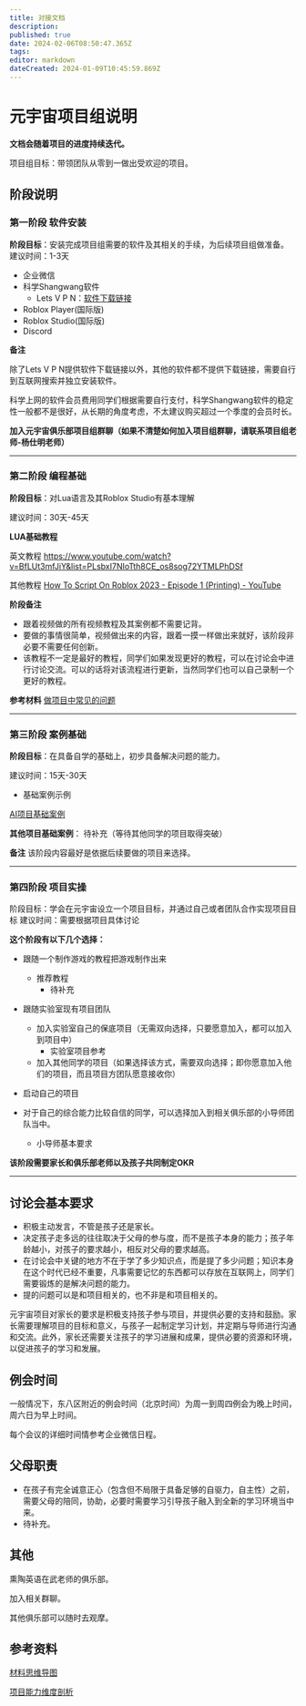 ```yaml
---
title: 对接文档
description: 
published: true
date: 2024-02-06T08:50:47.365Z
tags: 
editor: markdown
dateCreated: 2024-01-09T10:45:59.869Z
---
```


# 元宇宙项目组说明

**文档会随着项目的进度持续迭代。**

项目组目标：带领团队从零到一做出受欢迎的项目。

## 阶段说明

### **第一阶段 软件安装**

**阶段目标**：安装完成项目组需要的软件及其相关的手续，为后续项目组做准备。
建议时间：1-3天
* 企业微信
* 科学Shangwang软件
  * Lets V P N：[软件下载链接](https://www.interhelp.net/letsvpn-world/en/articles/2780068-%E5%A6%82%E4%BD%95%E4%B8%8B%E8%BD%BD%E5%BE%97%E5%88%B0%E5%BF%AB%E8%BF%9E-vpn)
* Roblox Player(国际版)
* Roblox Studio(国际版)
* Discord

**备注**

除了Lets V P N提供软件下载链接以外，其他的软件都不提供下载链接，需要自行到互联网搜索并独立安装软件。

科学上网的软件会员费用同学们根据需要自行支付，科学Shangwang软件的稳定性一般都不是很好，从长期的角度考虑，不太建议购买超过一个季度的会员时长。


**加入元宇宙俱乐部项目组群聊（如果不清楚如何加入项目组群聊，请联系项目组老师-杨仕明老师）**


---

### **第二阶段 编程基础**

**阶段目标**：对Lua语言及其Roblox Studio有基本理解

建议时间：30天-45天

**LUA基础教程**

英文教程
https://www.youtube.com/watch?v=BfLUt3mfJiY&list=PLsbxI7NIoTth8CE_os8sog72YTMLPhDSf


其他教程
[How To Script On Roblox 2023 - Episode 1 (Printing) - YouTube](https://www.youtube.com/watch?v=4J8kNBBJT1E&list=PLfAg6nOoAuSm3IFHTbLfknrEDnRoSxCwW&index=1)

**阶段备注**

- 跟着视频做的所有视频教程及其案例都不需要记背。
- 要做的事情很简单，视频做出来的内容，跟着一摸一样做出来就好，该阶段非必要不需要任何创新。
- 该教程不一定是最好的教程，同学们如果发现更好的教程，可以在讨论会中进行讨论交流。可以的话将对该流程进行更新，当然同学们也可以自己录制一个更好的教程。

**参考材料**
[做项目中常见的问题](../../../做项目中常见的问题.md)

---

### **第三阶段 案例基础**

**阶段目标**：在具备自学的基础上，初步具备解决问题的能力。

建议时间：15天-30天

- 基础案例示例

[AI项目基础案例](元宇宙AI项目/基础案例.md)

**其他项目基础案例**：
待补充（等待其他同学的项目取得突破）

**备注**
该阶段内容最好是依据后续要做的项目来选择。

---

### **第四阶段 项目实操**

阶段目标：学会在元宇宙设立一个项目目标，并通过自己或者团队合作实现项目目标
建议时间：需要根据项目具体讨论

**这个阶段有以下几个选择：**

- 跟随一个制作游戏的教程把游戏制作出来
	- 推荐教程
		- 待补充

- 跟随实验室现有项目团队
	- 加入实验室自己的保底项目（无需双向选择，只要愿意加入，都可以加入到项目中）
		- 实验室项目参考
	- 加入其他同学的项目（如果选择该方式，需要双向选择；即你愿意加入他们的项目，而且项目方团队愿意接收你）

- 启动自己的项目

- 对于自己的综合能力比较自信的同学，可以选择加入到相关俱乐部的小导师团队当中。
	- 小导师基本要求

**该阶段需要家长和俱乐部老师以及孩子共同制定OKR**

---

## 讨论会基本要求

- 积极主动发言，不管是孩子还是家长。
- 决定孩子走多远的往往取决于父母的参与度，而不是孩子本身的能力；孩子年龄越小，对孩子的要求越小，相反对父母的要求越高。
- 在讨论会中关键的地方不在于学了多少知识点，而是提了多少问题；知识本身在这个时代已经不重要，凡事需要记忆的东西都可以存放在互联网上，同学们需要锻炼的是解决问题的能力。
- 提的问题可以是和项目相关的，也不非是和项目相关的。

元宇宙项目对家长的要求是积极支持孩子参与项目，并提供必要的支持和鼓励。家长需要理解项目的目标和意义，与孩子一起制定学习计划，并定期与导师进行沟通和交流。此外，家长还需要关注孩子的学习进展和成果，提供必要的资源和环境，以促进孩子的学习和发展。

## 例会时间

一般情况下，东八区附近的例会时间（北京时间）为周一到周四例会为晚上时间，周六日为早上时间。

每个会议的详细时间情参考企业微信日程。


## 父母职责

- 在孩子有完全诚意正心（包含但不局限于具备足够的自驱力，自主性）之前，需要父母的陪同，协助，必要时需要学习引导孩子融入到全新的学习环境当中来。
- 待补充。

## 其他

熏陶英语在武老师的俱乐部。

加入相关群聊。

其他俱乐部可以随时去观摩。

## 参考资料

[材料思维导图](AI_Robolx.md)

[项目能力维度剖析](项目能力维度剖析.md)



